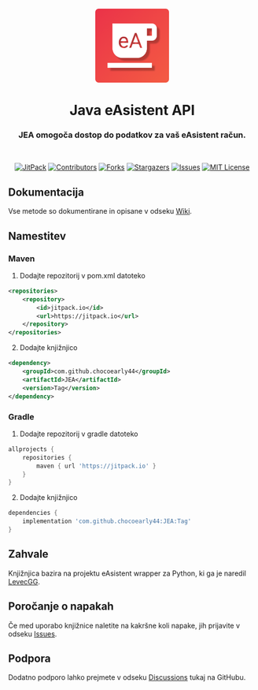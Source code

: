 <p align="center">
    <img align="center" src="./assets/icon.png" height="150px">
</p>

<h1 align="center">Java eAsistent API</h1>
<h3 align="center">JEA omogoča dostop do podatkov za vaš eAsistent račun.</h3>
<br>

<div align="center">

[![JitPack][jitpack-shield]][jitpack-url]
[![Contributors][contributors-shield]][contributors-url]
[![Forks][forks-shield]][forks-url]
[![Stargazers][stars-shield]][stars-url]
[![Issues][issues-shield]][issues-url]
[![MIT License][license-shield]][license-url]

</div>

## Dokumentacija
Vse metode so dokumentirane in opisane v odseku [Wiki][wiki-url].

## Namestitev
### Maven
1. Dodajte repozitorij v pom.xml datoteko
```xml
<repositories>
    <repository>
        <id>jitpack.io</id>
        <url>https://jitpack.io</url>
    </repository>
</repositories>
```

2. Dodajte knjižnjico
```xml
<dependency>
    <groupId>com.github.chocoearly44</groupId>
    <artifactId>JEA</artifactId>
    <version>Tag</version>
</dependency>
```

### Gradle
1. Dodajte repozitorij v gradle datoteko
```groovy
allprojects {
    repositories {
        maven { url 'https://jitpack.io' }
    }
}
```

2. Dodajte knjižnjico
```groovy
dependencies {
    implementation 'com.github.chocoearly44:JEA:Tag'
}
```

## Zahvale
Knjižnjica bazira na projektu eAsistent wrapper za Python, ki ga je naredil [LevecGG](https://github.com/LevecGG).

## Poročanje o napakah
Če med uporabo knjižnice naletite na kakršne koli napake, jih prijavite v odseku [Issues][issues-url].

## Podpora
Dodatno podporo lahko prejmete v odseku [Discussions][discussions-url] tukaj na GitHubu.

[contributors-shield]: https://img.shields.io/github/contributors/chocoearly44/JEA.svg?style=for-the-badge
[forks-shield]: https://img.shields.io/github/forks/chocoearly44/JEA.svg?style=for-the-badge
[stars-shield]: https://img.shields.io/github/stars/chocoearly44/JEA.svg?style=for-the-badge
[issues-shield]: https://img.shields.io/github/issues/chocoearly44/JEA.svg?style=for-the-badge
[license-shield]: https://img.shields.io/github/license/chocoearly44/JEA.svg?style=for-the-badge
[jitpack-shield]: https://img.shields.io/jitpack/v/github/chocoearly44/JEA?style=for-the-badge

[contributors-url]: https://github.com/chocoearly44/JEA/graphs/contributors
[forks-url]: https://github.com/chocoearly44/JEA/network/members
[stars-url]: https://github.com/chocoearly44/JEA/stargazers
[issues-url]: https://github.com/chocoearly44/JEA/issues
[license-url]: https://github.com/chocoearly44/JEA/blob/master/LICENSE
[jitpack-url]: https://jitpack.io/#chocoearly44/JEA
[wiki-url]: https://github.com/chocoearly44/JEA/wiki
[releases-url]: https://github.com/chocoearly44/JEA/releases
[discussions-url]: https://github.com/chocoearly44/JEA/discussions
